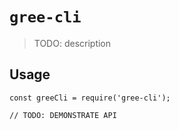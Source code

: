 # `gree-cli`

> TODO: description

## Usage

```
const greeCli = require('gree-cli');

// TODO: DEMONSTRATE API
```
